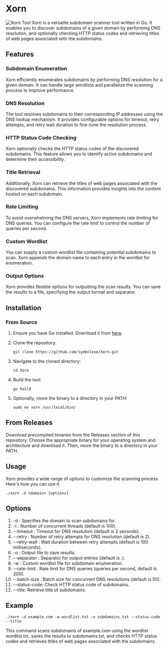 # Xorn
![Xorn Tool](https://github.com/Symbolexe/xorn/assets/140549630/c965deb0-6116-4249-8033-a4e5bd055e3f)
Xorn is a versatile subdomain scanner tool written in Go. It enables you to discover subdomains of a given domain by performing DNS resolution, and optionally checking HTTP status codes and retrieving titles of web pages associated with the subdomains.
## Features
### Subdomain Enumeration
Xorn efficiently enumerates subdomains by performing DNS resolution for a given domain. It can handle large wordlists and parallelize the scanning process to improve performance.
### DNS Resolution
The tool resolves subdomains to their corresponding IP addresses using the DNS lookup mechanism. It provides configurable options for timeout, retry attempts, and retry wait duration to fine-tune the resolution process.
### HTTP Status Code Checking
Xorn optionally checks the HTTP status codes of the discovered subdomains. This feature allows you to identify active subdomains and determine their accessibility.
### Title Retrieval
Additionally, Xorn can retrieve the titles of web pages associated with the discovered subdomains. This information provides insights into the content hosted on each subdomain.
### Rate Limiting
To avoid overwhelming the DNS servers, Xorn implements rate limiting for DNS queries. You can configure the rate limit to control the number of queries per second.
### Custom Wordlist
You can supply a custom wordlist file containing potential subdomains to scan. Xorn appends the domain name to each entry in the wordlist for enumeration.
### Output Options
Xorn provides flexible options for outputting the scan results. You can save the results to a file, specifying the output format and separator.
## Installation
### From Source
1. Ensure you have Go installed. Download it from [here](https://golang.org/dl/).
2. Clone the repository:

   ```git clone https://github.com/symbolexe/Xorn.git```
3. Navigate to the cloned directory:

   ```cd Xorn```
4. Build the tool:

   ```go build```
5. Optionally, move the binary to a directory in your PATH:

   ```sudo mv xorn /usr/local/bin/```
## From Releases
Download precompiled binaries from the Releases section of this repository. Choose the appropriate binary for your operating system and architecture and download it. Then, move the binary to a directory in your PATH.
## Usage
Xorn provides a wide range of options to customize the scanning process. Here's how you can use it

```./xorn -d <domain> [options]```
## Options
1. -d <domain>: Specifies the domain to scan subdomains for.
2. -t <threads>: Number of concurrent threads (default is 100).
3. --timeout <timeout>: Timeout for DNS resolution (default is 2 seconds).
4. --retry <retry>: Number of retry attempts for DNS resolution (default is 2).
5. --retry-wait <retry-wait>: Wait duration between retry attempts (default is 100 milliseconds).
6. -o <output-file>: Output file to save results.
7. --separator <separator>: Separator for output entries (default is ,).
8. -w <wordlist-file>: Custom wordlist file for subdomain enumeration.
9. --rate-limit <rate-limit>: Rate limit for DNS queries (queries per second, default is 200).
10. --batch-size <batch-size>: Batch size for concurrent DNS resolutions (default is 50).
11. --status-code: Check HTTP status code of subdomains.
12. --title: Retrieve title of subdomains.
## Example
```./xorn -d example.com -w wordlist.txt -o subdomains.txt --status-code --title```

This command scans subdomains of example.com using the wordlist wordlist.txt, saves the results to subdomains.txt, and checks HTTP status codes and retrieves titles of web pages associated with the subdomains.
